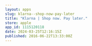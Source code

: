 ```yaml
---
layout: apps
slug: klarna--shop-now-pay-later
title: "Klarna | Shop now. Pay later."
store: apple
app_id: 1115120118
date: 2024-03-25T12:16:15Z
published: 2016-06-22T13:33:00Z
---
```

